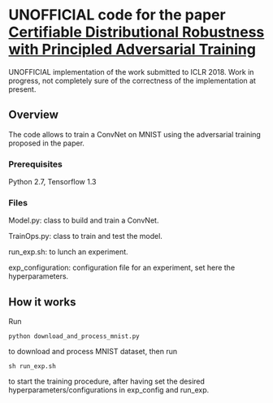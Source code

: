 # UNOFFICIAL code for the paper [Certifiable Distributional Robustness with Principled Adversarial Training](https://openreview.net/forum?id=Hk6kPgZA-)

UNOFFICIAL implementation of the work submitted to ICLR 2018. Work in progress, not completely sure of the correctness of the implementation at present.  

## Overview 

The code allows to train a ConvNet on MNIST using the adversarial training proposed in the paper. 

### Prerequisites

Python 2.7, Tensorflow 1.3 

### Files

Model.py: class to build and train a ConvNet.

TrainOps.py: class to train and test the model. 

run_exp.sh: to lunch an experiment.

exp_configuration: configuration file for an experiment, set here the hyperparameters. 

## How it works

Run

```
python download_and_process_mnist.py
```

to download and process MNIST dataset, then run 

```
sh run_exp.sh
```

to start the training procedure, after having set the desired hyperparameters/configurations in exp_config and run_exp.
